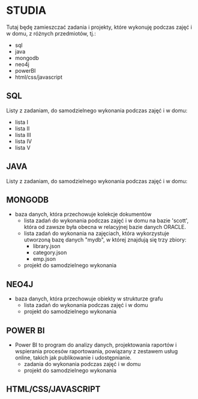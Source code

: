 # STUDIA

Tutaj będę zamieszczać zadania i projekty, które wykonuję podczas zajęć i 
w domu, z różnych przedmiotów, tj.:
  - sql
  - java
  - mongodb
  - neo4j
  - powerBI
  - html/css/javascript

## SQL
  Listy z zadaniam, do samodzielnego wykonania podczas zajęć i w domu:
  - lista I
  - lista II
  - lista III
  - lista IV
  - lista V

## JAVA
  Listy z zadaniam, do samodzielnego wykonania podczas zajęć i w domu:


## MONGODB
  - baza danych, która przechowuje kolekcje dokumentów
    - lista zadań do wykonania podczas zajęć i w domu na bazie 'scott', która od 
  zawsze była obecna w relacyjnej bazie danych ORACLE. 
    - lista zadań do wykonania na zajęciach, która wykorzystuje utworzoną bazę 
    danych "mydb", w której znajdują się trzy zbiory:
      - library.json
      - category.json
      - emp.json
    - projekt do samodzielnego wykonania


## NEO4J
  - baza danych, która przechowuje obiekty w strukturze grafu
    - lista zadań do wykonania podczas zajęć i w domu
    - projekt do samodzielnego wykonania

## POWER BI
  - Power BI to program do analizy danych, projektowania raportów i wspierania 
    procesów raportowania, powiązany z zestawem usług online, takich jak 
    publikowanie i udostępnianie.
    - zadania do wykonania podczas zajęć i w domu
    - projekt do samodzielnego wykonania
## HTML/CSS/JAVASCRIPT

